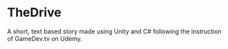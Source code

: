 # TheDrive
 A short, text based story made using Unity and C# following the instruction of GameDev.tv on Udemy.
